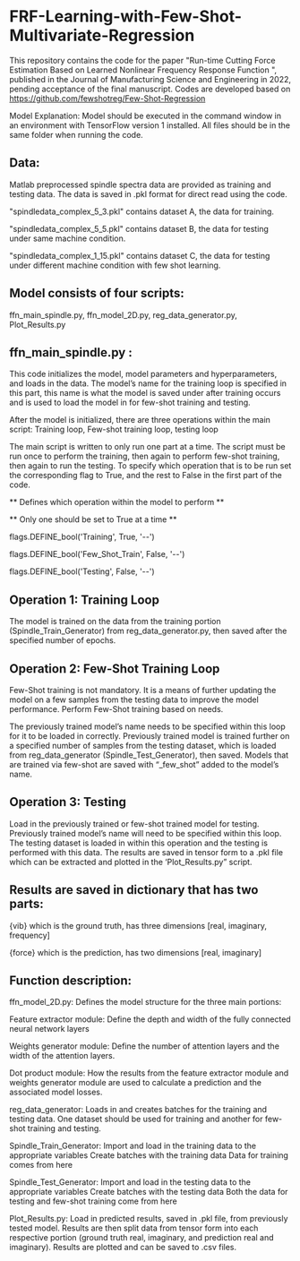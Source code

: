 # FRF-Learning-with-Few-Shot-Multivariate-Regression

This repository contains the code for the paper "Run-time Cutting Force Estimation Based on Learned Nonlinear Frequency Response Function ", published in the Journal of Manufacturing Science and Engineering in 2022, pending acceptance of the final manuscript. Codes are developed based on https://github.com/fewshotreg/Few-Shot-Regression

Model Explanation: 
Model should be executed in the command window in an environment with TensorFlow version 1 installed. All files should be in the same folder when running the code. 

## Data:

Matlab preprocessed spindle spectra data are provided as training and testing data. The data is saved in .pkl format for direct read using the code.

"spindledata_complex_5_3.pkl" contains dataset A, the data for training.

"spindledata_complex_5_5.pkl" contains dataset B, the data for testing under same machine condition.

"spindledata_complex_1_15.pkl" contains dataset C, the data for testing under different machine condition with few shot learning.


## Model consists of four scripts: 
ffn_main_spindle.py,  ffn_model_2D.py,  reg_data_generator.py,  Plot_Results.py

## ffn_main_spindle.py : 
This code initializes the model, model parameters and hyperparameters, and loads in the data. The model’s name for the training loop is specified in this part, this name is what the model is saved under after training occurs and is used to load the model in for few-shot training and testing. 

After the model is initialized, there are three operations within the main script:
Training loop, Few-shot training loop, testing loop

The main script is written to only run one part at a time. The script must be run once to perform the training, then again to perform few-shot training, then again to run the testing. To specify which operation that is to be run set the corresponding flag to True, and the rest to False in the first part of the code.

** Defines which operation within the model to perform **

** Only one should be set to True at a time **

flags.DEFINE_bool('Training', True, '--')

flags.DEFINE_bool('Few_Shot_Train', False, '--')

flags.DEFINE_bool('Testing', False, '--')

## Operation 1: Training Loop
The model is trained on the data from the training portion (Spindle_Train_Generator) from reg_data_generator.py, then saved after the specified number of epochs. 
## Operation 2: Few-Shot Training Loop
Few-Shot training is not mandatory. It is a means of further updating the model on a few samples from the testing data to improve the model performance. Perform Few-Shot training based on needs.

The previously trained model’s name needs to be specified within this loop for it to be loaded in correctly. Previously trained model is trained further on a specified number of samples from the testing dataset, which is loaded from reg_data_generator (Spindle_Test_Generator), then saved. Models that are trained via few-shot are saved with “_few_shot” added to the model’s name.

## Operation 3: Testing
Load in the previously trained or few-shot trained model for testing. Previously trained model’s name will need to be specified within this loop. The testing dataset is loaded in within this operation and the testing is performed with this data. The results are saved in tensor form to a .pkl file which can be extracted and plotted in the ‘Plot_Results.py” script. 

## Results are saved in dictionary that has two parts:

{vib} which is the ground truth, has three dimensions [real, imaginary, frequency]

{force} which is the prediction, has two dimensions [real, imaginary]

## Function description:

ffn_model_2D.py:
Defines the model structure for the three main portions:

Feature extractor module:
	Define the depth and width of the fully connected neural network layers
	
Weights generator module:
	Define the number of attention layers and the width of the attention layers. 
	
Dot product module:
	How the results from the feature extractor module and weights generator module are used to calculate a prediction and the associated model losses. 

reg_data_generator:
Loads in and creates batches for the training and testing data. One dataset should be used for training and another for few-shot training and testing. 

Spindle_Train_Generator:
Import and load in the training data to the appropriate variables
Create batches with the training data
Data for training comes from here

Spindle_Test_Generator:
Import and load in the testing data to the appropriate variables
Create batches with the testing data
Both the data for testing and few-shot training come from here

Plot_Results.py:
Load in predicted results, saved in .pkl file, from previously tested model. Results are then split data from tensor form into each respective portion (ground truth real, imaginary, and prediction real and imaginary). Results are plotted and can be saved to .csv files. 
